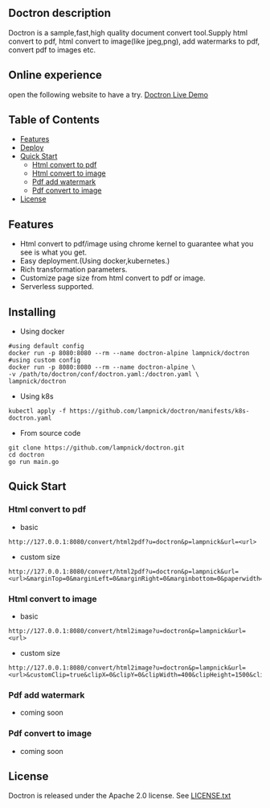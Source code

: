 ## Doctron description
Doctron is a sample,fast,high quality document convert tool.Supply html convert to pdf, html convert to image(like jpeg,png), add  watermarks to pdf, convert pdf to images etc.

## Online experience
open the following website to have a try.
[Doctron Live Demo](http://doctron.lampnick.com)

## Table of Contents

- [Features](#features)
- [Deploy](#Deploy)
- [Quick Start](#quick-start)
  * [Html convert to pdf](#html-convert-to-pdf)
  * [Html convert to image](#html-convert-to-image)
  * [Pdf add watermark](#pdf-add-watermark)
  * [Pdf convert to image](#pdf-convert-to-image)
- [License](#license)

## Features
- Html convert to pdf/image using chrome kernel to guarantee what you see is what you get.
- Easy deployment.(Using docker,kubernetes.)
- Rich transformation parameters.
- Customize page size from html convert to pdf or image.
- Serverless supported.

## Installing
- Using docker
```
#using default config
docker run -p 8080:8080 --rm --name doctron-alpine lampnick/doctron  
#using custom config
docker run -p 8080:8080 --rm --name doctron-alpine \
-v /path/to/doctron/conf/doctron.yaml:/doctron.yaml \
lampnick/doctron  
```
- Using k8s
```
kubectl apply -f https://github.com/lampnick/doctron/manifests/k8s-doctron.yaml  
```
- From source code
```
git clone https://github.com/lampnick/doctron.git
cd doctron
go run main.go 
```

## Quick Start
### Html convert to pdf
- basic
```
http://127.0.0.1:8080/convert/html2pdf?u=doctron&p=lampnick&url=<url>  
```
- custom size
```
http://127.0.0.1:8080/convert/html2pdf?u=doctron&p=lampnick&url=<url>&marginTop=0&marginLeft=0&marginRight=0&marginbottom=0&paperwidth=4.1  
```
### Html convert to image
- basic
```
http://127.0.0.1:8080/convert/html2image?u=doctron&p=lampnick&url=<url>  
```
- custom size
```
http://127.0.0.1:8080/convert/html2image?u=doctron&p=lampnick&url=<url>&customClip=true&clipX=0&clipY=0&clipWidth=400&clipHeight=1500&clipScale=2&format=jpeg&Quality=80  
```
### Pdf add watermark
- coming soon

### Pdf convert to image
- coming soon

## License

Doctron is released under the Apache 2.0 license. See [LICENSE.txt](https://github.com/lampnick/doctron/blob/master/LICENSE)